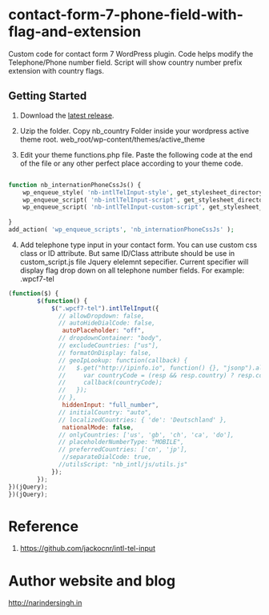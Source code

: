 # contact-form-7-phone-field-with-flag-and-extension
Custom code for contact form 7 WordPress plugin. Code helps modify the Telephone/Phone number field. Script will show country number prefix extension with country flags.

## Getting Started
1. Download the [latest release](https://github.com/narinderbisht/contact-form-7-phone-field-with-flag-and-extension/releases/latest).

2. Uzip the folder. Copy nb_country Folder inside your wordpress active theme root. web_root/wp-content/themes/active_theme

3. Edit your theme functions.php file. Paste the following code at the end of the file or any other perfect place according to your theme code.

```php

function nb_internationPhoneCssJs() {
    wp_enqueue_style( 'nb-intlTelInput-style', get_stylesheet_directory_uri() . '/nb_intl/css/intlTelInput.min.css' );
	wp_enqueue_script( 'nb-intlTelInput-script', get_stylesheet_directory_uri() . '/nb_intl/js/intlTelInput.min.js', array( 'jquery' ) );
	wp_enqueue_script( 'nb-intlTelInput-custom-script', get_stylesheet_directory_uri() . '/nb_intl/js/custom_script.js', array( 'jquery' ) );
    
}
add_action( 'wp_enqueue_scripts', 'nb_internationPhoneCssJs' );
```

4. Add telephone type input in your contact form. You can use custom css class or ID attribute. But same ID/Class attribute should be use in custom_script.js file Jquery elelemnt sepecifier. Current specifier will display flag drop down on all telephone number fields.
For example: .wpcf7-tel
```js
(function($) {
        $(function() {
            $(".wpcf7-tel").intlTelInput({
              // allowDropdown: false,
              // autoHideDialCode: false,
               autoPlaceholder: "off",
              // dropdownContainer: "body",
              // excludeCountries: ["us"],
              // formatOnDisplay: false,
              // geoIpLookup: function(callback) {
              //   $.get("http://ipinfo.io", function() {}, "jsonp").always(function(resp) {
              //     var countryCode = (resp && resp.country) ? resp.country : "";
              //     callback(countryCode);
              //   });
              // },
               hiddenInput: "full_number",
              // initialCountry: "auto",
              // localizedCountries: { 'de': 'Deutschland' },
               nationalMode: false,
              // onlyCountries: ['us', 'gb', 'ch', 'ca', 'do'],
              // placeholderNumberType: "MOBILE",
              // preferredCountries: ['cn', 'jp'],
               //separateDialCode: true,
              //utilsScript: "nb_intl/js/utils.js"
            });
        });
})(jQuery);
})(jQuery);
```

# Reference

1. https://github.com/jackocnr/intl-tel-input

# Author website and blog

http://narindersingh.in
